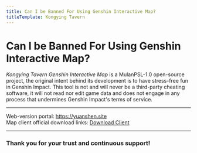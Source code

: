 ```yaml
---
title: Can I be Banned For Using Genshin Interactive Map?
titleTemplate: Kongying Tavern
---
```


# Can I be Banned For Using Genshin Interactive Map?

_Kongying Tavern Genshin Interactive Map_ is a MulanPSL-1.0 open-source project, the original intent behind its development is to have stress-free fun in Genshin Impact. This tool is not and will never be a third-party cheating software, it will not read nor edit game data and does not engage in any process that undermines Genshin Impact's terms of service.

---

Web-version portal: <https://yuanshen.site>  
Map client official download links: [Download Client](../../../download-client.md)

---

### **Thank you for your trust and continuous support!**
